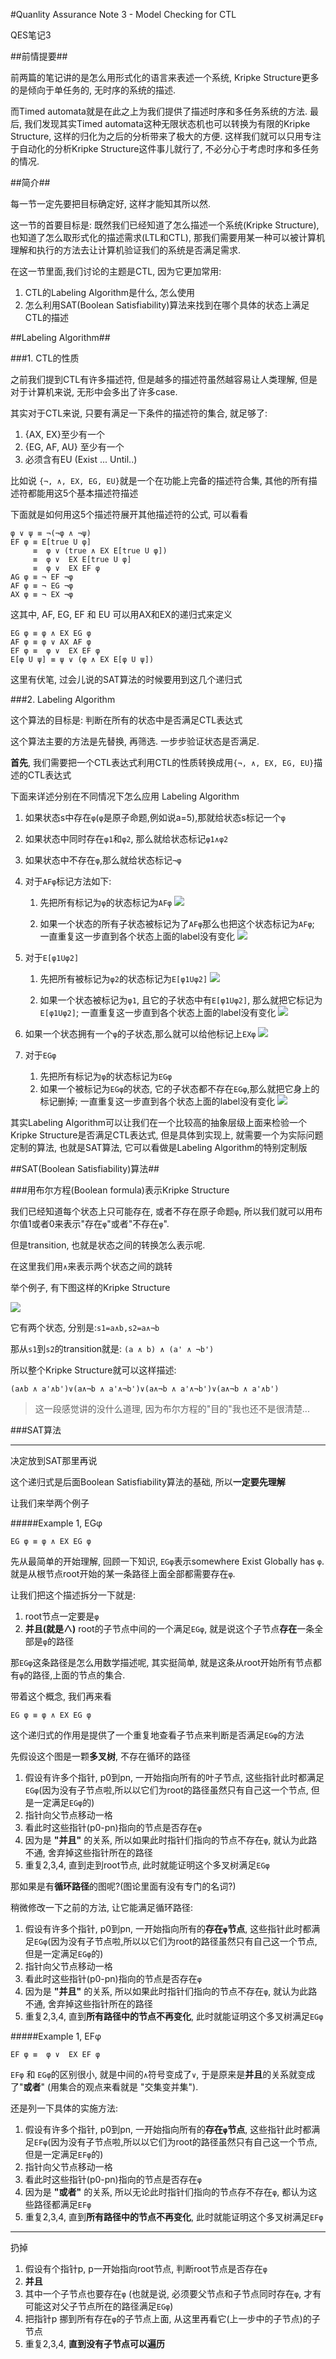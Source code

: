 #Quanlity Assurance Note 3 - Model Checking for CTL

QES笔记3

##前情提要##

前两篇的笔记讲的是怎么用形式化的语言来表述一个系统, Kripke Structure更多的是倾向于单任务的, 无时序的系统的描述.

而Timed automata就是在此之上为我们提供了描述时序和多任务系统的方法. 最后, 我们发现其实Timed automata这种无限状态机也可以转换为有限的Kripke Structure, 这样的归化为之后的分析带来了极大的方便. 这样我们就可以只用专注于自动化的分析Kripke Structure这件事儿就行了, 不必分心于考虑时序和多任务的情况.


##简介##

每一节一定先要把目标确定好, 这样才能知其所以然. 

这一节的首要目标是: 既然我们已经知道了怎么描述一个系统(Kripke Structure), 也知道了怎么取形式化的描述需求(LTL和CTL), 那我们需要用某一种可以被计算机理解和执行的方法去让计算机验证我们的系统是否满足需求.

在这一节里面,我们讨论的主题是CTL, 因为它更加常用: 

1. CTL的Labeling Algorithm是什么, 怎么使用
2. 怎么利用SAT(Boolean Satisfiability)算法来找到在哪个具体的状态上满足CTL的描述

##Labeling Algorithm##

###1. CTL的性质

之前我们提到CTL有许多描述符, 但是越多的描述符虽然越容易让人类理解, 但是对于计算机来说, 无形中会多出了许多case. 

其实对于CTL来说, 只要有满足一下条件的描述符的集合, 就足够了:

1. {AX, EX}至少有一个
2. {EG, AF, AU} 至少有一个
3. 必须含有EU (Exist ... Until..)

比如说 `{¬, ∧, EX, EG, EU}`就是一个在功能上完备的描述符合集, 其他的所有描述符都能用这5个基本描述符描述

下面就是如何用这5个描述符展开其他描述符的公式, 可以看看

```
φ ∨ ψ ≡ ¬(¬φ ∧ ¬ψ) 
EF φ ≡ E[true U φ] 
     ≡  φ ∨ (true ∧ EX E[true U φ]) 
     ≡  φ ∨  EX E[true U φ] 
     ≡  φ ∨  EX EF φ
AG φ ≡ ¬ EF ¬φ 
AF φ ≡ ¬ EG ¬φ
AX φ ≡ ¬ EX ¬φ 

```

这其中, AF, EG, EF 和 EU 可以用AX和EX的递归式来定义

```
EG φ ≡ φ ∧ EX EG φ
AF φ ≡ φ ∨ AX AF φ
EF φ ≡  φ ∨  EX EF φ
E[φ U ψ] ≡ ψ ∨ (φ ∧ EX E[φ U ψ]) 
```

这里有伏笔, 过会儿说的SAT算法的时候要用到这几个递归式


###2. Labeling Algorithm


这个算法的目标是: 判断在所有的状态中是否满足CTL表达式

这个算法主要的方法是先替换, 再筛选. 一步步验证状态是否满足.

**首先**, 我们需要把一个CTL表达式利用CTL的性质转换成用`{¬, ∧, EX, EG, EU}`描述的CTL表达式

下面来详述分别在不同情况下怎么应用 Labeling Algorithm

1. 如果状态s中存在`φ`(`φ`是原子命题,例如说a=5),那就给状态s标记一个`φ`
2. 如果状态中同时存在`φ1`和`φ2`, 那么就给状态标记`φ1∧φ2`
3. 如果状态中不存在`φ`,那么就给状态标记`¬φ`
4. 对于`AFφ`标记方法如下:
	1. 先把所有标记为`φ`的状态标记为`AFφ`
	![](./img/2017-02-04-11-00-07.png)

	2. 如果一个状态的所有子状态被标记为了`AFφ`那么也把这个状态标记为`AFφ`; 一直重复这一步直到各个状态上面的label没有变化
	![](./img/2017-02-04-11-00-55.png)
5. 对于`E[φ1Uφ2]`
	1. 先把所有被标记为`φ2`的状态标记为`E[φ1Uφ2]`
	![](./img/2017-02-04-11-09-38.png)

	2. 如果一个状态被标记为`φ1`, 且它的子状态中有`E[φ1Uφ2]`, 那么就把它标记为`E[φ1Uφ2]`; 一直重复这一步直到各个状态上面的label没有变化
	![](./img/2017-02-04-11-10-23.png)
6. 如果一个状态拥有一个`φ`的子状态,那么就可以给他标记上`EXφ`
	![](./img/2017-02-04-11-12-57.png)

7.  对于`EGφ`
	1. 先把所有标记为`φ`的状态标记为`EGφ`
	2. 如果一个被标记为`EGφ`的状态, 它的子状态都不存在`EGφ`,那么就把它身上的标记删掉; 一直重复这一步直到各个状态上面的label没有变化
	![](./img/2017-02-04-11-17-47.png)



其实Labeling Algorithm可以让我们在一个比较高的抽象层级上面来检验一个Kripke Structure是否满足CTL表达式, 但是具体到实现上, 就需要一个为实际问题定制的算法, 也就是SAT算法, 它可以看做是Labeling Algorithm的特别定制版

##SAT(Boolean Satisfiability)算法##

###用布尔方程(Boolean formula)表示Kripke Structure

我们已经知道每个状态上只可能存在, 或者不存在原子命题`φ`, 所以我们就可以用布尔值1或者0来表示"存在`φ`"或者"不存在`φ`".

但是transition, 也就是状态之间的转换怎么表示呢.

在这里我们用`∧`来表示两个状态之间的跳转

举个例子, 有下图这样的Kripke Structure

![](./img/2017-02-04-12-31-31.png)

它有两个状态, 分别是:`s1=a∧b,s2=a∧¬b`

那从`s1`到`s2`的transition就是: `(a ∧ b) ∧ (a' ∧ ¬b')`


所以整个Kripke Structure就可以这样描述:

`(a∧b ∧ a'∧b')∨(a∧¬b ∧ a'∧¬b')∨(a∧¬b ∧ a'∧¬b')∨(a∧¬b ∧ a'∧b')`

>这一段感觉讲的没什么道理, 因为布尔方程的"目的"我也还不是很清楚...


###SAT算法

---

决定放到SAT那里再说

这个递归式是后面Boolean Satisfiability算法的基础, 所以**一定要先理解**

让我们来举两个例子

#####Example 1, EGφ

`EG φ ≡ φ ∧ EX EG φ`

先从最简单的开始理解, 回顾一下知识, `EGφ`表示somewhere Exist Globally has `φ`. 就是从根节点root开始的某一条路径上面全部都需要存在`φ`. 

让我们把这个描述拆分一下就是:

1. root节点一定要是`φ`
2. **并且(就是∧)** root的子节点中间的一个满足`EGφ`, 就是说这个子节点**存在**一条全部是`φ`的路径

那`EGφ`这条路径是怎么用数学描述呢, 其实挺简单, 就是这条从root开始所有节点都有`φ`的路径,上面的节点的集合.

带着这个概念, 我们再来看

`EG φ ≡ φ ∧ EX EG φ`

这个递归式的作用是提供了一个重复地查看子节点来判断是否满足`EGφ`的方法

先假设这个图是一颗**多叉树**, 不存在循环的路径

1. 假设有许多个指针, p0到pn, 一开始指向所有的叶子节点, 这些指针此时都满足`EGφ`(因为没有子节点啦,所以以它们为root的路径虽然只有自己这一个节点, 但是一定满足`EGφ`的)
2. 指针向父节点移动一格
3. 看此时这些指针(p0-pn)指向的节点是否存在`φ`
4. 因为是 **"并且"** 的关系, 所以如果此时指针们指向的节点不存在`φ`, 就认为此路不通, 舍弃掉这些指针所在的路径
5. 重复2,3,4, 直到走到root节点, 此时就能证明这个多叉树满足`EGφ`

那如果是有**循环路径**的图呢?(图论里面有没有专门的名词?)

稍微修改一下之前的方法, 让它能满足循环路径:



1. 假设有许多个指针, p0到pn, 一开始指向所有的**存在`φ`节点**, 这些指针此时都满足`EGφ`(因为没有子节点啦,所以以它们为root的路径虽然只有自己这一个节点, 但是一定满足`EGφ`的)
2. 指针向父节点移动一格
3. 看此时这些指针(p0-pn)指向的节点是否存在`φ`
4. 因为是 **"并且"** 的关系, 所以如果此时指针们指向的节点不存在`φ`, 就认为此路不通, 舍弃掉这些指针所在的路径
5. 重复2,3,4, 直到**所有路径中的节点不再变化**, 此时就能证明这个多叉树满足`EGφ`

#####Example 1, EFφ

`EF φ ≡  φ ∨  EX EF φ`

`EFφ` 和 `EGφ`的区别很小, 就是中间的`∧`符号变成了`∨`, 于是原来是**并且**的关系就变成了"**或者**" (用集合的观点来看就是 "交集变并集").

还是列一下具体的实施方法:



1. 假设有许多个指针, p0到pn, 一开始指向所有的**存在`φ`节点**, 这些指针此时都满足`EFφ`(因为没有子节点啦,所以以它们为root的路径虽然只有自己这一个节点, 但是一定满足`EFφ`的)
2. 指针向父节点移动一格
3. 看此时这些指针(p0-pn)指向的节点是否存在`φ`
4. 因为是 **"或者"** 的关系, 所以无论此时指针们指向的节点存不存在`φ`, 都认为这些路径都满足`EFφ`
5. 重复2,3,4, 直到**所有路径中的节点不再变化**, 此时就能证明这个多叉树满足`EFφ`





---

扔掉

1. 假设有个指针p, p一开始指向root节点, 判断root节点是否存在`φ`
2. **并且**
3. 其中一个子节点也要存在`φ` (也就是说, 必须要父节点和子节点同时存在`φ`, 才有可能这对父子节点所在的路径满足`EGφ`)
4. 把指针p 挪到所有存在`φ`的子节点上面, 从这里再看它(上一步中的子节点)的子节点
5. 重复2,3,4, **直到没有子节点可以遍历**




